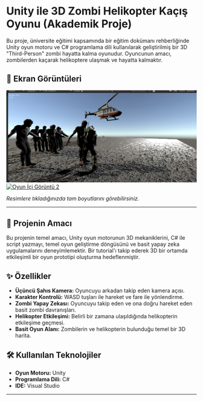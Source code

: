 # Unity ile 3D Zombi Helikopter Kaçış Oyunu (Akademik Proje)

Bu proje, üniversite eğitimi kapsamında bir eğitim dokümanı rehberliğinde Unity oyun motoru ve C# programlama dili kullanılarak geliştirilmiş bir 3D "Third-Person" zombi hayatta kalma oyunudur. Oyuncunun amacı, zombilerden kaçarak helikoptere ulaşmak ve hayatta kalmaktır.

## 🚁 Ekran Görüntüleri

[![Oyun İçi Görüntü 1](https://github.com/emircopur/ZombiOyunu/blob/main/Zombi%201.jpg?raw=true)](link-buraya-gelecek-1)
[![Oyun İçi Görüntü 2](link-buraya-gelecek-2)](link-buraya-gelecek-2)

*Resimlere tıkladığınızda tam boyutlarını görebilirsiniz.*

---

## 🚀 Projenin Amacı

Bu projenin temel amacı, Unity oyun motorunun 3D mekaniklerini, C# ile script yazmayı, temel oyun geliştirme döngüsünü ve basit yapay zeka uygulamalarını deneyimlemektir. Bir tutorial'ı takip ederek 3D bir ortamda etkileşimli bir oyun prototipi oluşturma hedeflenmiştir.

## ✨ Özellikler

- **Üçüncü Şahıs Kamera:** Oyuncuyu arkadan takip eden kamera açısı.
- **Karakter Kontrolü:** WASD tuşları ile hareket ve fare ile yönlendirme.
- **Zombi Yapay Zekası:** Oyuncuyu takip eden ve ona doğru hareket eden basit zombi davranışları.
- **Helikopter Etkileşimi:** Belirli bir zamana ulaşıldığında helikopterin etkileşime geçmesi.
- **Basit Oyun Alanı:** Zombilerin ve helikopterin bulunduğu temel bir 3D harita.

## 🛠️ Kullanılan Teknolojiler

- **Oyun Motoru:** Unity 
- **Programlama Dili:** C#
- **IDE:** Visual Studio

---
